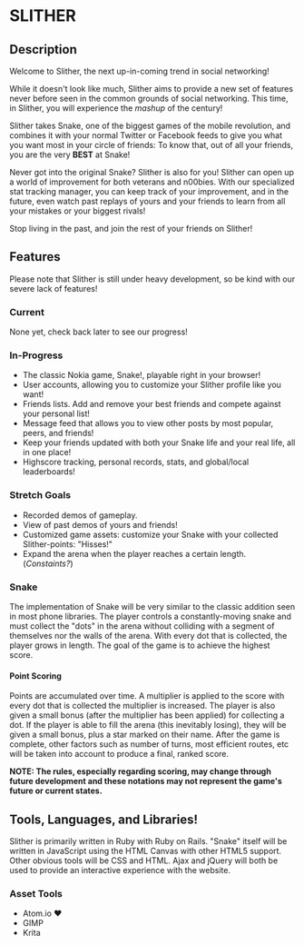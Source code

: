 # SLITHER
## Description
Welcome to Slither, the next up-in-coming trend in social networking!

While it doesn't look like much, Slither aims to provide a new set of features
never before seen in the common grounds of social networking. This time, in Slither,
you will experience the _mashup_ of the century!

Slither takes Snake, one of the biggest games of the mobile revolution, and combines
it with your normal Twitter or Facebook feeds to give you what you want most in
your circle of friends: To know that, out of all your friends, you are the very
**BEST** at Snake!

Never got into the original Snake? Slither is also for you! Slither can open up
a world of improvement for both veterans and n00bies. With our specialized stat
tracking manager, you can keep track of your improvement, and in the future,
even watch past replays of yours and your friends to learn from all your mistakes
or your biggest rivals!

Stop living in the past, and join the rest of your friends on Slither!

## Features

Please note that Slither is still under heavy development, so be kind with our
severe lack of features!

### Current

None yet, check back later to see our progress!

### In-Progress
 - The classic Nokia game, Snake!, playable right in your browser!
 - User accounts, allowing you to customize your Slither profile like you want!
 - Friends lists. Add and remove your best friends and compete against your personal list!
 - Message feed that allows you to view other posts by most popular, peers, and friends!
 - Keep your friends updated with both your Snake life and your real life, all in one place!
 - Highscore tracking, personal records, stats, and global/local leaderboards!

### Stretch Goals
 - Recorded demos of gameplay.
 - View of past demos of yours and friends!
 - Customized game assets: customize your Snake with your collected Slither-points: "Hisses!"
 - Expand the arena when the player reaches a certain length. (_Constaints?_)

### Snake
The implementation of Snake will be very similar to the classic addition seen in
most phone libraries. The player controls a constantly-moving snake and must collect
the "dots" in the arena without colliding with a segment of themselves nor the walls
of the arena. With every dot that is collected, the player grows in length.
The goal of the game is to achieve the highest score.

#### Point Scoring
Points are accumulated over time. A multiplier is applied to the score with every
dot that is collected the multiplier is increased. The player is also given a small
bonus (after the multiplier has been applied) for collecting a dot. If the player
is able to fill the arena (this inevitably losing), they will be given a small bonus,
plus a star marked on their name. After the game is complete, other factors such as
number of turns, most efficient routes, etc will be taken into account to produce
a final, ranked score.

**NOTE: The rules, especially regarding scoring, may change through future development
and these notations may not represent the game's future or current states.**

## Tools, Languages, and Libraries!
Slither is primarily written in Ruby with Ruby on Rails. "Snake" itself will be
written in JavaScript using the HTML Canvas with other HTML5 support. Other obvious
tools will be CSS and HTML. Ajax and jQuery will both be used to provide an interactive
experience with the website.

### Asset Tools
 - Atom.io :heart:
 - GIMP
 - Krita
